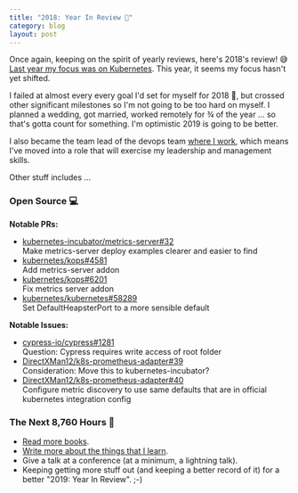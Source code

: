 ```yaml
---
title: "2018: Year In Review 👫"
category: blog
layout: post
---
```


Once again, keeping on the spirit of yearly reviews, here's 2018's review! 😅
[Last year my focus was on Kubernetes][2017-review]. This year, it seems my
focus hasn't yet shifted.

I failed at almost every every goal I'd set for myself for 2018 🙈, but crossed
other significant milestones so I'm not going to be too hard on myself. I
planned a wedding, got married, worked remotely for ¾ of the year ... so that's
gotta count for something. I'm optimistic 2019 is going to be better.

I also became the team lead of the devops team [where I work][zappi], which
means I've moved into a role that will exercise my leadership and management
skills.

Other stuff includes ...

### Open Source 💻

**Notable PRs:**

* [kubernetes-incubator/metrics-server#32](https://github.com/kubernetes-incubator/metrics-server/pull/32)  
  Make metrics-server deploy examples clearer and easier to find
* [kubernetes/kops#4581](https://github.com/kubernetes/kops/pull/4581)  
  Add metrics-server addon
* [kubernetes/kops#6201](https://github.com/kubernetes/kops/pull/6201)  
  Fix metrics server addon
* [kubernetes/kubernetes#58289](https://github.com/kubernetes/kubernetes/pull/58289)  
  Set DefaultHeapsterPort to a more sensible default

**Notable Issues:**

* [cypress-io/cypress#1281](https://github.com/cypress-io/cypress/issues/1281)  
  Question: Cypress requires write access of root folder
* [DirectXMan12/k8s-prometheus-adapter#39](https://github.com/DirectXMan12/k8s-prometheus-adapter/issues/39)  
  Consideration: Move this to kubernetes-incubator?
* [DirectXMan12/k8s-prometheus-adapter#40](https://github.com/DirectXMan12/k8s-prometheus-adapter/issues/40)  
  Configure metric discovery to use same defaults that are in official
  kubernetes integration config

### The Next 8,760 Hours 🎯

* [Read more books][reading-list].
* [Write more about the things that I learn][publish-learning].
* Give a talk at a conference (at a minimum, a lightning talk).
* Keeping getting more stuff out (and keeping a better record of it) for a
  better "2019: Year In Review". ;-)

[2017-review]: /blog/2017/12/year-in-review/
[reading-list]: /about/reading-list
[publish-learning]: /articles/2013/06/publish-what-you-learn/
[zappi]: https://www.zappi.io/
